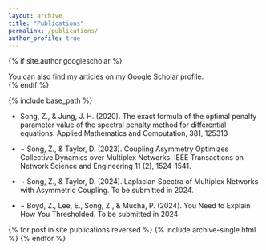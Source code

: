 ```yaml
---
layout: archive
title: "Publications"
permalink: /publications/
author_profile: true
---
```


{% if site.author.googlescholar %}
  <div class="wordwrap">You can also find my articles on my <a href="{{site.author.googlescholar}}">Google Scholar</a> profile.</div>
{% endif %}

{% include base_path %}

* Song, Z., & Jung, J. H. (2020). The exact formula of the optimal penalty parameter value of the spectral penalty method for differential equations. Applied Mathematics and Computation, 381, 125313
* ¬	Song, Z., & Taylor, D. (2023). Coupling Asymmetry Optimizes Collective Dynamics over Multiplex Networks. IEEE Transactions on Network Science and Engineering 11 (2), 1524-1541.

* ¬	Song, Z., & Taylor, D. (2024). Laplacian Spectra of Multiplex Networks with Asymmetric Coupling. To be submitted in 2024.

* ¬	Boyd, Z., Lee, E., Song, Z., & Mucha, P. (2024). You Need to Explain How You Thresholded. To be submitted in 2024.



{% for post in site.publications reversed %}
  {% include archive-single.html %}
{% endfor %}
